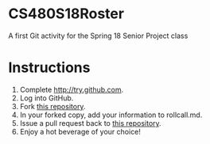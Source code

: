 # CS480S18Roster
A first Git activity for the Spring 18 Senior Project class


Instructions
============

1. Complete http://try.github.com.
1. Log into GitHub.
2. Fork [this repository](https://github.com/HVFrancis/CS480S18Roster).
3. In your forked copy, add your information to rollcall.md.
4. Issue a pull request back to [this repository](https://github.com/HVFrancis/CS480S18Roster).
5. Enjoy a hot beverage of your choice!
